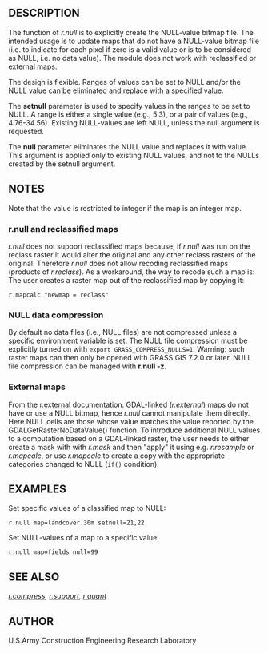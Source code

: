 ## DESCRIPTION

The function of *r.null* is to explicitly create the NULL-value bitmap
file. The intended usage is to update maps that do not have a NULL-value
bitmap file (i.e. to indicate for each pixel if zero is a valid value or
is to be considered as NULL, i.e. no data value). The module does not
work with reclassified or external maps.

The design is flexible. Ranges of values can be set to NULL and/or the
NULL value can be eliminated and replace with a specified value.

The **setnull** parameter is used to specify values in the ranges to be
set to NULL. A range is either a single value (e.g., 5.3), or a pair of
values (e.g., 4.76-34.56). Existing NULL-values are left NULL, unless
the null argument is requested.

The **null** parameter eliminates the NULL value and replaces it with
value. This argument is applied only to existing NULL values, and not to
the NULLs created by the setnull argument.

## NOTES

Note that the value is restricted to integer if the map is an integer
map.

### r.null and reclassified maps

*r.null* does not support reclassified maps because, if *r.null* was run
on the reclass raster it would alter the original and any other reclass
rasters of the original. Therefore *r.null* does not allow recoding
reclassified maps (products of *r.reclass*).
As a workaround, the way to recode such a map is: The user creates a
raster map out of the reclassified map by copying it:

```shell
r.mapcalc "newmap = reclass"
```

### NULL data compression

By default no data files (i.e., NULL files) are not compressed unless a
specific environment variable is set. The NULL file compression must be
explicitly turned on with `export GRASS_COMPRESS_NULLS=1`.
Warning: such raster maps can then only be opened with GRASS GIS 7.2.0
or later. NULL file compression can be managed with **r.null -z**.

### External maps

From the [r.external](r.external.md) documentation: GDAL-linked
(*r.external*) maps do not have or use a NULL bitmap, hence *r.null*
cannot manipulate them directly. Here NULL cells are those whose value
matches the value reported by the GDALGetRasterNoDataValue() function.
To introduce additional NULL values to a computation based on a
GDAL-linked raster, the user needs to either create a mask with with
*r.mask* and then "apply" it using e.g. *r.resample* or *r.mapcalc*, or
use *r.mapcalc* to create a copy with the appropriate categories changed
to NULL (`if()` condition).

## EXAMPLES

Set specific values of a classified map to NULL:

```shell
r.null map=landcover.30m setnull=21,22
```

Set NULL-values of a map to a specific value:

```shell
r.null map=fields null=99
```

## SEE ALSO

*[r.compress](r.compress.md), [r.support](r.support.md),
[r.quant](r.quant.md)*

## AUTHOR

U.S.Army Construction Engineering Research Laboratory
